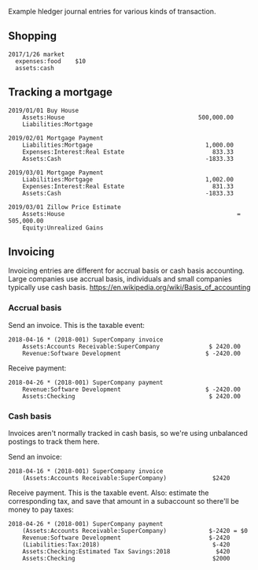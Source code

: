 Example hledger journal entries for various kinds of transaction.
 
## Shopping

```hledger
2017/1/26 market
  expenses:food    $10
  assets:cash
```

## Tracking a mortgage

```hledger
2019/01/01 Buy House
    Assets:House                                      500,000.00
    Liabilities:Mortgage

2019/02/01 Mortgage Payment
    Liabilities:Mortgage                                1,000.00
    Expenses:Interest:Real Estate                         833.33
    Assets:Cash                                         -1833.33

2019/03/01 Mortgage Payment
    Liabilities:Mortgage                                1,002.00
    Expenses:Interest:Real Estate                         831.33
    Assets:Cash                                         -1833.33

2019/03/01 Zillow Price Estimate
    Assets:House                                                 = 505,000.00
    Equity:Unrealized Gains
```

## Invoicing

Invoicing entries are different for accrual basis or cash basis accounting.
Large companies use accrual basis, individuals and small companies typically use cash basis.
https://en.wikipedia.org/wiki/Basis_of_accounting

### Accrual basis

Send an invoice. This is the taxable event:

    2018-04-16 * (2018-001) SuperCompany invoice
        Assets:Accounts Receivable:SuperCompany              $ 2420.00
        Revenue:Software Development                        $ -2420.00

Receive payment:

    2018-04-26 * (2018-001) SuperCompany payment
        Revenue:Software Development                        $ -2420.00
        Assets:Checking                                      $ 2420.00

### Cash basis

Invoices aren't normally tracked in cash basis, so we're using unbalanced postings to track them here.

Send an invoice:

    2018-04-16 * (2018-001) SuperCompany invoice
        (Assets:Accounts Receivable:SuperCompany)             $2420

Receive payment. This is the taxable event.
Also: estimate the corresponding tax, and save that amount in a subaccount so there'll be money to pay taxes:

    2018-04-26 * (2018-001) SuperCompany payment
        (Assets:Accounts Receivable:SuperCompany)            $-2420 = $0
        Revenue:Software Development                         $-2420
        (Liabilities:Tax:2018)                                $-420
        Assets:Checking:Estimated Tax Savings:2018             $420
        Assets:Checking                                       $2000
